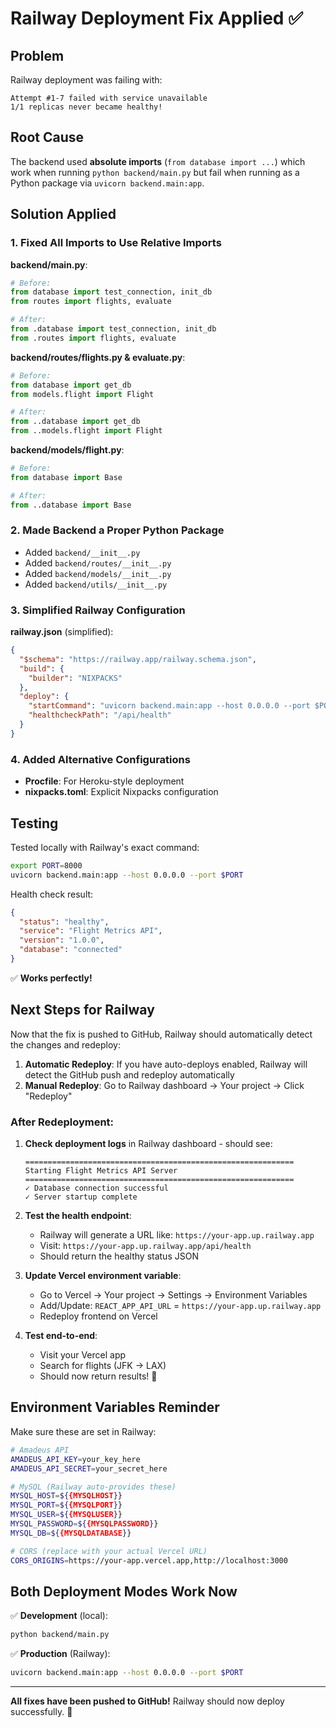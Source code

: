 # Railway Deployment Fix Applied ✅

## Problem
Railway deployment was failing with:
```
Attempt #1-7 failed with service unavailable
1/1 replicas never became healthy!
```

## Root Cause
The backend used **absolute imports** (`from database import ...`) which work when running `python backend/main.py` but fail when running as a Python package via `uvicorn backend.main:app`.

## Solution Applied

### 1. Fixed All Imports to Use Relative Imports

**backend/main.py**:
```python
# Before:
from database import test_connection, init_db
from routes import flights, evaluate

# After:
from .database import test_connection, init_db
from .routes import flights, evaluate
```

**backend/routes/flights.py & evaluate.py**:
```python
# Before:
from database import get_db
from models.flight import Flight

# After:
from ..database import get_db
from ..models.flight import Flight
```

**backend/models/flight.py**:
```python
# Before:
from database import Base

# After:
from ..database import Base
```

### 2. Made Backend a Proper Python Package
- Added `backend/__init__.py`
- Added `backend/routes/__init__.py`
- Added `backend/models/__init__.py`
- Added `backend/utils/__init__.py`

### 3. Simplified Railway Configuration

**railway.json** (simplified):
```json
{
  "$schema": "https://railway.app/railway.schema.json",
  "build": {
    "builder": "NIXPACKS"
  },
  "deploy": {
    "startCommand": "uvicorn backend.main:app --host 0.0.0.0 --port $PORT",
    "healthcheckPath": "/api/health"
  }
}
```

### 4. Added Alternative Configurations
- **Procfile**: For Heroku-style deployment
- **nixpacks.toml**: Explicit Nixpacks configuration

## Testing

Tested locally with Railway's exact command:
```bash
export PORT=8000
uvicorn backend.main:app --host 0.0.0.0 --port $PORT
```

Health check result:
```json
{
  "status": "healthy",
  "service": "Flight Metrics API",
  "version": "1.0.0",
  "database": "connected"
}
```

✅ **Works perfectly!**

## Next Steps for Railway

Now that the fix is pushed to GitHub, Railway should automatically detect the changes and redeploy:

1. **Automatic Redeploy**: If you have auto-deploys enabled, Railway will detect the GitHub push and redeploy automatically
2. **Manual Redeploy**: Go to Railway dashboard → Your project → Click "Redeploy"

### After Redeployment:

1. **Check deployment logs** in Railway dashboard - should see:
   ```
   ============================================================
   Starting Flight Metrics API Server
   ============================================================
   ✓ Database connection successful
   ✓ Server startup complete
   ```

2. **Test the health endpoint**:
   - Railway will generate a URL like: `https://your-app.up.railway.app`
   - Visit: `https://your-app.up.railway.app/api/health`
   - Should return the healthy status JSON

3. **Update Vercel environment variable**:
   - Go to Vercel → Your project → Settings → Environment Variables
   - Add/Update: `REACT_APP_API_URL` = `https://your-app.up.railway.app`
   - Redeploy frontend on Vercel

4. **Test end-to-end**:
   - Visit your Vercel app
   - Search for flights (JFK → LAX)
   - Should now return results! 🎉

## Environment Variables Reminder

Make sure these are set in Railway:

```bash
# Amadeus API
AMADEUS_API_KEY=your_key_here
AMADEUS_API_SECRET=your_secret_here

# MySQL (Railway auto-provides these)
MYSQL_HOST=${{MYSQLHOST}}
MYSQL_PORT=${{MYSQLPORT}}
MYSQL_USER=${{MYSQLUSER}}
MYSQL_PASSWORD=${{MYSQLPASSWORD}}
MYSQL_DB=${{MYSQLDATABASE}}

# CORS (replace with your actual Vercel URL)
CORS_ORIGINS=https://your-app.vercel.app,http://localhost:3000
```

## Both Deployment Modes Work Now

✅ **Development** (local):
```bash
python backend/main.py
```

✅ **Production** (Railway):
```bash
uvicorn backend.main:app --host 0.0.0.0 --port $PORT
```

---

**All fixes have been pushed to GitHub!**
Railway should now deploy successfully. 🚀
